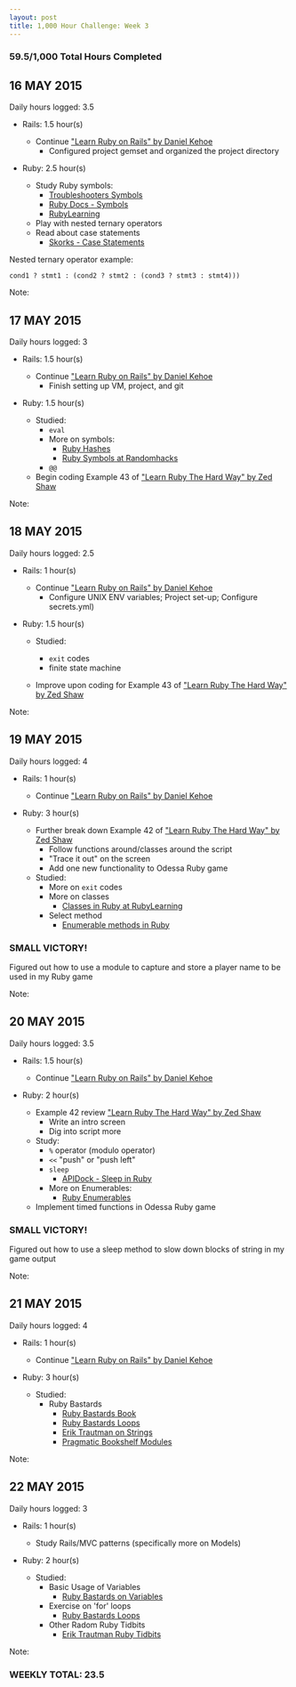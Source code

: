 ```yaml
---
layout: post
title: 1,000 Hour Challenge: Week 3
---
```

### 59.5/1,000 Total Hours Completed

## 16 MAY 2015
Daily hours logged: 3.5

- Rails: 1.5 hour(s)
	- Continue ["Learn Ruby on Rails" by Daniel Kehoe](http://www.learn-rails.com "Learn Rails")
		- Configured project gemset and organized the project directory
	
- Ruby: 2.5 hour(s)
	- Study Ruby symbols:
		- [Troubleshooters Symbols](http://www.troubleshooters.com/codecorn/ruby/symbols.htm "Troubleshooters Symbols")
		- [Ruby Docs - Symbols](http://ruby-doc.org/core-2.2.0/Symbol.html "Ruby Docs - Symbols")
		- [RubyLearning](http://rubylearning.com/satishtalim/ruby_symbols.html "RubyLearning Symbols")
	- Play with nested ternary operators
	- Read about case statements
		- [Skorks - Case Statements](http://www.skorks.com/2009/08/how-a-ruby-case-statement-works-and-what-you-can-do-with-it/ "Skorks Case Statements")
	
Nested ternary operator example: 

`cond1 ? stmt1 : (cond2 ? stmt2 : (cond3 ? stmt3 : stmt4)))`
	
Note: 

## 17 MAY 2015
Daily hours logged: 3

- Rails: 1.5 hour(s)
	- Continue ["Learn Ruby on Rails" by Daniel Kehoe](http://www.learn-rails.com "Learn Rails")
		- Finish setting up VM, project, and git
	
- Ruby: 1.5 hour(s)
	- Studied:
		- `eval`
		- More on symbols:
			- [Ruby Hashes](http://rubylearning.com/satishtalim/ruby_hashes.html "Ruby Hashes at RubyLearning")
			- [Ruby Symbols at Randomhacks](http://www.randomhacks.net/2007/01/20/13-ways-of-looking-at-a-ruby-symbol/ "Randomhacks.net Ruby Symbols")
		- `@@`
	- Begin coding Example 43 of ["Learn Ruby The Hard Way" by Zed Shaw](http://www.learnrubythehardway.org/book "LRTHW Book")
	
Note: 

## 18 MAY 2015
Daily hours logged: 2.5

- Rails: 1 hour(s)
	- Continue ["Learn Ruby on Rails" by Daniel Kehoe](http://www.learn-rails.com "Learn Rails")
		- Configure UNIX ENV variables; Project set-up; Configure secrets.yml)

- Ruby: 1.5 hour(s)
	- Studied:
		- `exit` codes
		- finite state machine
		
	- Improve upon coding for Example 43 of ["Learn Ruby The Hard Way" by Zed Shaw](http://www.learnrubythehardway.org/book "LRTHW Book")
	
Note:

## 19 MAY 2015
Daily hours logged: 4

- Rails: 1 hour(s)
	- Continue ["Learn Ruby on Rails" by Daniel Kehoe](http://www.learn-rails.com "Learn Rails")
	
	
- Ruby: 3 hour(s)
	- Further break down Example 42 of ["Learn Ruby The Hard Way" by Zed Shaw](http://www.learnrubythehardway.org/book "LRTHW Book")
		- Follow functions around/classes around the script
		- "Trace it out" on the screen
		- Add one new functionality to Odessa Ruby game
	- Studied:
		- More on `exit` codes
		- More on classes
			- [Classes in Ruby at RubyLearning](http://rubylearning.com/satishtalim/writing_our_own_class_in_ruby.html "Ruby Classes")
		- Select method
			- [Enumerable methods in Ruby](http://www.eriktrautman.com/posts/ruby-explained-map-select-and-other-enumerable-methods "Enumerable methods")

### SMALL VICTORY!
Figured out how to use a module to capture and store a player name to be used in my Ruby game

	
Note: 

## 20 MAY 2015
Daily hours logged: 3.5

- Rails: 1.5 hour(s)
	- Continue ["Learn Ruby on Rails" by Daniel Kehoe](http://www.learn-rails.com "Learn Rails")
	
- Ruby: 2 hour(s)
	- Example 42 review ["Learn Ruby The Hard Way" by Zed Shaw](http://www.learnrubythehardway.org/book "LRTHW Book")
		- Write an intro screen
		- Dig into script more
	- Study:
		- `%` operator (modulo operator)
		- `<<` "push" or "push left"
		- `sleep`
			- [APIDock - Sleep in Ruby](http://apidock.com/ruby/Kernel/sleep "APIDock Sleep")
		- More on Enumerables:
			- [Ruby Enumerables](http://www.eriktrautman.com/posts/ruby-explained-map-select-and-other-enumerable-methods "More on Ruby Enumerables")
	- Implement timed functions in Odessa Ruby game

### SMALL VICTORY!
Figured out how to use a sleep method to slow down blocks of string in my game output
	
Note: 

## 21 MAY 2015
Daily hours logged: 4

- Rails: 1 hour(s)
	- Continue ["Learn Ruby on Rails" by Daniel Kehoe](http://www.learn-rails.com "Learn Rails")

-   Ruby: 3 hour(s)
	- Studied:
		- Ruby Bastards
			- [Ruby Bastards Book](www.ruby.bastardsbook.com "Ruby Bastards Book in progress")
			- [Ruby Bastards Loops](http://ruby.bastardsbook.com/chapters/loops/ "Ruby Bastards on Loops")
			- [Erik Trautman on Strings](http://www.eriktrautman.com/posts/ruby-explained-strings "Erik Trautman on Strings")
			- [Pragmatic Bookshelf Modules](http://ruby-doc.com/docs/ProgrammingRuby/html/tut_modules.html "Pragmatic Programmers on Modules")

Note:

## 22 MAY 2015
Daily hours logged: 3

- Rails: 1 hour(s)
	- Study Rails/MVC patterns (specifically more on Models)
	
- Ruby: 2 hour(s)
	- Studied:
		- Basic Usage of Variables
			- [Ruby Bastards on Variables](http://ruby.bastardsbook.com/chapters/variables/ "Ruby Bastards on variables")
		- Exercise on 'for' loops
			- [Ruby Bastards Loops](http://ruby.bastardsbook.com/chapters/loops/ "Ruby Bastards for loops")
		- Other Radom Ruby Tidbits
			- [Erik Trautman Ruby Tidbits](http://www.eriktrautman.com/posts/ruby-explained-other-random-tidbits "Tidbits by Erik Trautman")
	
Note: 
### WEEKLY TOTAL: 23.5


